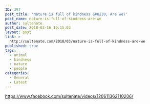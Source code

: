 ```yaml
---
ID: 397
post_title: 'Nature is full of kindness &#8230; Are we?'
post_name: nature-is-full-of-kindness-are-we
author: sultenate
post_date: 2018-03-16 10:15:03
layout: post
link: >
  http://sultenate.com/2018/03/nature-is-full-of-kindness-are-we
published: true
tags:
  - animal
  - kindness
  - nature
  - people
categories:
  - General
  - Latest
---
```

https://www.facebook.com/sultenate/videos/120611362110206/